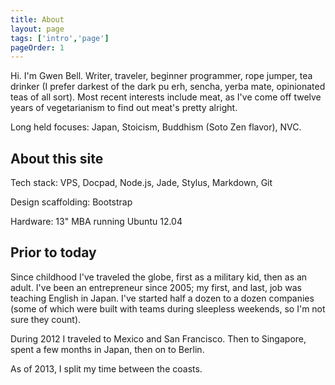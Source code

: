 ```yaml
---
title: About
layout: page
tags: ['intro','page']
pageOrder: 1
---
```


Hi. I'm Gwen Bell. Writer, traveler, beginner programmer, rope jumper,  tea drinker (I prefer darkest of the dark pu erh, sencha, yerba mate, opinionated teas of all sort). Most recent interests include meat, as I've come off twelve years of vegetarianism to find out meat's pretty alright. 

Long held focuses: Japan, Stoicism, Buddhism (Soto Zen flavor), NVC. 

About this site
---

Tech stack: VPS, Docpad, Node.js, Jade, Stylus, Markdown, Git 

Design scaffolding: Bootstrap

Hardware: 13" MBA running Ubuntu 12.04

Prior to today
---

Since childhood I've traveled the globe, first as a military kid, then as an adult. I've been an entrepreneur since 2005; my first, and last, job was teaching English in Japan. I've started half a dozen to a dozen companies (some of which were built with teams during sleepless weekends, so I'm not sure they count).

During 2012 I traveled to Mexico and San Francisco. Then to Singapore, spent a few months in Japan, then on to Berlin.

As of 2013, I split my time between the coasts.
